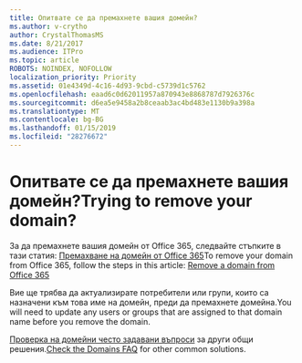 ```yaml
---
title: Опитвате се да премахнете вашия домейн?
ms.author: v-crytho
author: CrystalThomasMS
ms.date: 8/21/2017
ms.audience: ITPro
ms.topic: article
ROBOTS: NOINDEX, NOFOLLOW
localization_priority: Priority
ms.assetid: 01e4349d-4c16-4d93-9cbd-c5739d1c5762
ms.openlocfilehash: eaad6c0d62011957a870943e8868787d7926376c
ms.sourcegitcommit: d6ea5e9458a2b8ceaab3ac4bd483e1130b9a398a
ms.translationtype: MT
ms.contentlocale: bg-BG
ms.lasthandoff: 01/15/2019
ms.locfileid: "28276672"
---
```

# <a name="trying-to-remove-your-domain"></a><span data-ttu-id="3da6a-102">Опитвате се да премахнете вашия домейн?</span><span class="sxs-lookup"><span data-stu-id="3da6a-102">Trying to remove your domain?</span></span>

<span data-ttu-id="3da6a-103">За да премахнете вашия домейн от Office 365, следвайте стъпките в тази статия: [Премахване на домейн от Office 365](https://support.office.com/article/https://support.office.com/en-us/article/Remove-a-domain-from-Office-365-f09696b2-8c29-4588-a08b-b333da19810c.aspx)</span><span class="sxs-lookup"><span data-stu-id="3da6a-103">To remove your domain from Office 365, follow the steps in this article: [Remove a domain from Office 365](https://support.office.com/article/https://support.office.com/en-us/article/Remove-a-domain-from-Office-365-f09696b2-8c29-4588-a08b-b333da19810c.aspx)</span></span>
  
<span data-ttu-id="3da6a-104">Вие ще трябва да актуализирате потребители или групи, които са назначени към това име на домейн, преди да премахнете домейна.</span><span class="sxs-lookup"><span data-stu-id="3da6a-104">You will need to update any users or groups that are assigned to that domain name before you remove the domain.</span></span>
  
<span data-ttu-id="3da6a-105">[Проверка на домейни често задавани въпроси](https://support.office.com/article/https://support.office.com/article/7b7b075d-79f9-4e37-8a9e-fb60c1d95166.aspx) за други общи решения.</span><span class="sxs-lookup"><span data-stu-id="3da6a-105">[Check the Domains FAQ](https://support.office.com/article/https://support.office.com/article/7b7b075d-79f9-4e37-8a9e-fb60c1d95166.aspx) for other common solutions.</span></span> 
  

